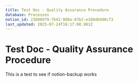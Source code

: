 ```yaml
---
title: Test Doc - Quality Assurance Procedure
database: Processes
notion_id: 23880979-7b42-800a-87b2-e160db9d0cf3
last_updated: 2025-07-24T18:17:08.981Z
---
```


# Test Doc - Quality Assurance Procedure


This is a test to see if notion-backup works

